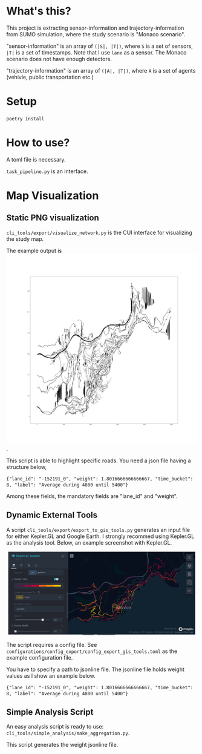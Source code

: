 # What's this?

This project is extracting sensor-information and trajectory-information from SUMO simulation,
where the study scenario is "Monaco scenario".

"sensor-information" is an array of `(|S|, |T|)`, where `S` is a set of sensors, `|T|` is a set of timestamps. 
Note that I use `lane` as a sensor.
The Monaco scenario does not have enough detectors.

"trajectory-information" is an array of `(|A|, |T|)`, where `A` is a set of agents (vehivle, public transportation etc.)

# Setup

`poetry install`


# How to use?

A toml file is necessary.

`task_pipeline.py` is an interface.

# Map Visualization

## Static PNG visualization

`cli_tools/export/visualize_network.py` is the CUI interface for visualizing the study map.

The example output is ![](./map_output.png).

This script is able to highlight specific roads. You need a json file having a structure below,

```
{"lane_id": "-152191_0", "weight": 1.8016666666666667, "time_bucket": 8, "label": "Average during 4800 until 5400"}
```

Among these fields, the mandatory fields are "lane_id" and "weight".


## Dynamic External Tools

A script `cli_tools/export/export_to_gis_tools.py` generates an input file for either Kepler.GL and Google Earth. I strongly recommed using Kepler.GL as the analysis tool. Below, an example screenshot with Kepler.GL.

![](./screenshot_kepler.png)


The script requires a config file. See `configurations/config_export/config_export_gis_tools.toml` as the example configuration file.

You have to specify a path to jsonline file. The jsonline file holds weight values as I show an example below.

```
{"lane_id": "-152191_0", "weight": 1.8016666666666667, "time_bucket": 8, "label": "Average during 4800 until 5400"}
```


## Simple Analysis Script

An easy analysis script is ready to use: `cli_tools/simple_analysis/make_aggregation.py`.

This script generates the weight jsonline file.


